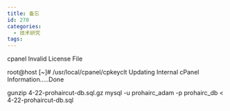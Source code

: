 ```yaml
---
title: 备忘
id: 270
categories:
  - 技术研究
tags:
---
```


cpanel Invalid License File

root@host [~]# /usr/local/cpanel/cpkeyclt
Updating Internal cPanel Information.....Done

gunzip 4-22-prohaircut-db.sql.gz
mysql -u prohairc_adam -p prohairc_db < 4-22-prohaircut-db.sql
